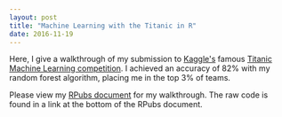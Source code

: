 ```yaml
---
layout: post
title: "Machine Learning with the Titanic in R"
date: 2016-11-19
---
```


Here, I give a walkthrough of my submission to [Kaggle's](http://www.kaggle.com) famous 
[Titanic Machine Learning competition](https://www.kaggle.com/c/titanic). I achieved an 
accuracy of 82% with my random forest algorithm, placing me in the top 3% of teams.
  
Please view my [RPubs document](http://rpubs.com/kafay/Machine-Learning-with-Titanic-R)
for my walkthrough. The raw code is found in a link at the bottom of the RPubs document.  


